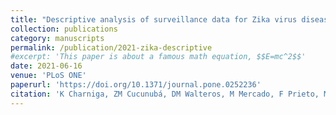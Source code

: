 ```yaml
---
title: "Descriptive analysis of surveillance data for Zika virus disease and Zika virus-associated neurological complications in Colombia, 2015-2017"
collection: publications
category: manuscripts
permalink: /publication/2021-zika-descriptive
#excerpt: 'This paper is about a famous math equation, $$E=mc^2$$'
date: 2021-06-16
venue: 'PLoS ONE'
paperurl: 'https://doi.org/10.1371/journal.pone.0252236'
citation: 'K Charniga, ZM Cucunubá, DM Walteros, M Mercado, F Prieto, M Ospina, P Nouvellet, CA Donnelly. (2021). &quot;Descriptive analysis of surveillance data for Zika virus disease and Zika virus-associated neurological complications in Colombia, 2015-2017.&quot; <i>PLoS ONE</i>. 16(6): e0252236.'
---
```


